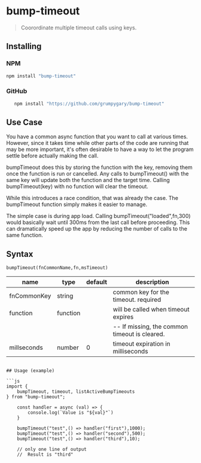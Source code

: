 # bump-timeout

> Coorordinate multiple timeout calls using keys.

## Installing

### NPM

```sh
npm install "bump-timeout"
```

### GitHub

```sh
   npm install "https://github.com/grumpygary/bump-timeout"
```

## Use Case

You have a common async function that you want to call at various times.
However, since it takes time while other parts of the code are running
that may be more important, it's often desirable to have a way to
let the program settle before actually making the call.

bumpTimeout does this by storing the function with the key,
removing them once the function is run or cancelled.
Any calls to bumpTimeout() with the same key will update both the
function and the target time.  Calling bumpTimeout(key) with no function
will clear the timeout.

While this introduces a race condition, that was already the case.
The bumpTimeout function simply makes it easier to manage.

The simple case is during app load.  Calling bumpTimeout("loaded",fn,300)
would basically wait until 300ms from the last call before proceeding.
This can dramatically speed up the app by reducing the number of calls
to the same function.

## Syntax

```bumpTimeout(fnCommonName,fn,msTimeout)```

name          | type     | default         | description
--------------|----------|-----------------|-------------------------------------------------
fnCommonKey   | string   |                 | common key for the timeout.  required
function      | function | <none>          | will be called when timeout expires
              |          |                 | -- If missing, the common timeout is cleared.
millseconds   | number   | 0               | timeout expiration in milliseconds
```

## Usage (example)

```js
import { 
    bumpTimeout, timeout, listActiveBumpTimeouts
} from "bump-timeout";

    const handler = async (val) => {
        console.log(`Value is "${val}"`)
    }

    bumpTimeout("test",() => handler("first"),1000);
    bumpTimeout("test",() => handler("second"),500);
    bumpTimeout("test",() => handler("third"),10);

    // only one line of output
    //  Result is "third"

```
